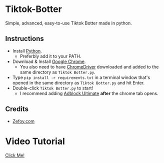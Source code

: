 # Tiktok-Botter
Simple, advanced, easy-to-use Tiktok Botter made in python.

## Instructions
- Install [Python](https://www.python.org/downloads/).
  - Preferbly add it to your PATH.
- Download & Install [Google Chrome](https://www.google.com/chrome/).
  - You also need to have [ChromeDriver](https://chromedriver.chromium.org/downloads) downloaded and added to the same directory as `Tiktok Botter.py`.
- Type `pip install -r requirements.txt` in a terminal window that's opened in the same directory as `Tiktok Botter.py` and hit Enter.
- Double-click `Tiktok Botter.py` to start!
  - I recommend adding [Adblock Ultimate](https://chrome.google.com/webstore/detail/adblocker-ultimate/ohahllgiabjaoigichmmfljhkcfikeof?hl=en) **after** the chrome tab opens.

## Credits
- [Zefoy.com](https://zefoy.com)


# Video Tutorial
[Click Me!](https://youtu.be/uHeioqyEo6g)
